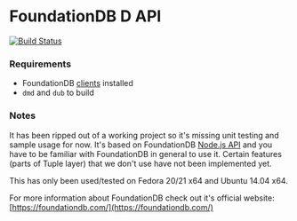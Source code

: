 # FoundationDB D API #

[![Build Status](https://api.travis-ci.org/GeorgeSapkin/fdb-d.png)](https://api.travis-ci.org/GeorgeSapkin/fdb-d)

### Requirements ###

* FoundationDB [clients](https://foundationdb.com/get) installed
* `dmd` and `dub` to build

### Notes ###

It has been ripped out of a working project so it's missing unit testing and sample usage for now. It's based on FoundationDB [Node.js API](https://foundationdb.com/key-value-store/documentation/api-node.html) and you have to be familiar with FoundationDB in general to use it. Certain features (parts of Tuple layer) that we don't use have not been implemented yet.

This has only been used/tested on Fedora 20/21 x64 and Ubuntu 14.04 x64.

For more information about FoundationDB check out it's official website: [https://foundationdb.com/](https://foundationdb.com/)
